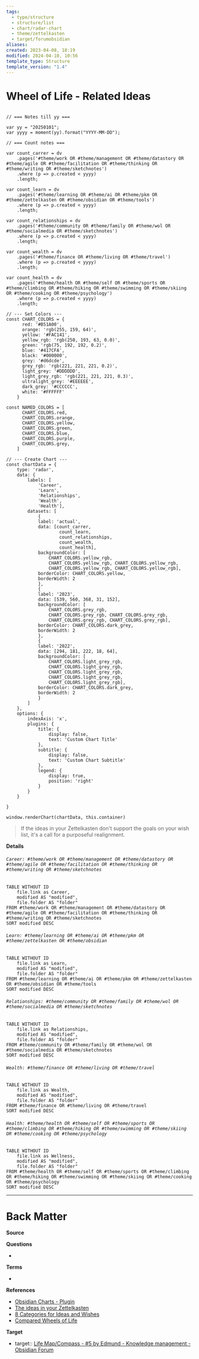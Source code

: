 ```yaml
---
tags:
  - type/structure
  - structure/list
  - chart/radar-chart
  - theme/zettelkasten
  - target/forumobsidian
aliases: 
created: 2023-04-08, 18:19
modified: 2024-04-10, 10:56
template_type: Structure
template_version: "1.4"
---
```


# Wheel of Life - Related Ideas

<!-- Main STRUCTURE of my content -->

```dataviewjs 

// === Notes till yy ===

var yy = "20250101";
var yyyy = moment(yy).format("YYYY-MM-DD");

// === Count notes ===

var count_carrer = dv
	.pages('#theme/work OR #theme/management OR #theme/datastory OR #theme/agile OR #theme/facilitation OR #theme/thinking OR #theme/writing OR #theme/sketchnotes')
	.where (p => p.created < yyyy)
	.length;
	
var count_learn = dv
	.pages('#theme/learning OR #theme/ai OR #theme/pkm OR #theme/zettelkasten OR #theme/obsidian OR #theme/tools')
	.where (p => p.created < yyyy)
	.length;
	
var count_relationships = dv
	.pages('#theme/community OR #theme/family OR #theme/wol OR #theme/socialmedia OR #theme/sketchnotes')
	.where (p => p.created < yyyy)
	.length;

var count_wealth = dv
	.pages('#theme/finance OR #theme/living OR #theme/travel')
	.where (p => p.created < yyyy)
	.length;
	
var count_health = dv
	.pages('#theme/health OR #theme/self OR #theme/sports OR #theme/climbing OR #theme/hiking OR #theme/swimming OR #theme/skiing OR #theme/cooking OR #theme/psychology')
	.where (p => p.created < yyyy)
	.length;
	
// --- Set Colors ---
const CHART_COLORS = {
	  red: '#B51A00',
	  orange: 'rgb(255, 159, 64)',
	  yellow: '#FAC141',
	  yellow_rgb: 'rgb(250, 193, 63, 0.0)',
	  green: 'rgb(75, 192, 192, 0.2)',
	  blue: '#417CFA',
	  black: '#000000',
	  grey: '#d6dcde',
	  grey_rgb: 'rgb(221, 221, 221, 0.2)',
	  light_grey: '#DDDDDD',
	  light_grey_rgb: 'rgb(221, 221, 221, 0.3)',
	  ultralight_grey: '#EEEEEE',
	  dark_grey: '#CCCCCC',
	  white: '#FFFFFF'
	}

const NAMED_COLORS = [
	  CHART_COLORS.red,
	  CHART_COLORS.orange,
	  CHART_COLORS.yellow,
	  CHART_COLORS.green,
	  CHART_COLORS.blue,
	  CHART_COLORS.purple,
	  CHART_COLORS.grey,
	]

// --- Create Chart ---
const chartData = { 
	type: 'radar', 
	data: { 
		labels: [
			'Career', 
			'Learn',
			'Relationships', 
			'Wealth',
			'Health'], 
		datasets: [
			{
			label: 'actual',
			data: [count_carrer, 
					count_learn, 
					count_relationships, 
					count_wealth,
					count_health],
			backgroundColor: [
				CHART_COLORS.yellow_rgb, 
				CHART_COLORS.yellow_rgb, CHART_COLORS.yellow_rgb,
				CHART_COLORS.yellow_rgb, CHART_COLORS.yellow_rgb], 
			borderColor: CHART_COLORS.yellow, 
			borderWidth: 2
			},
			{
			label: '2023',
			data: [539, 560, 368, 31, 152],
			backgroundColor: [
				CHART_COLORS.grey_rgb, 
				CHART_COLORS.grey_rgb, CHART_COLORS.grey_rgb,
				CHART_COLORS.grey_rgb, CHART_COLORS.grey_rgb], 
			borderColor: CHART_COLORS.dark_grey, 
			borderWidth: 2
			},
			{
			label: '2022',
			data: [294, 181, 222, 18, 64],
			backgroundColor: [
				CHART_COLORS.light_grey_rgb, 
				CHART_COLORS.light_grey_rgb, 
				CHART_COLORS.light_grey_rgb,
				CHART_COLORS.light_grey_rgb,
				CHART_COLORS.light_grey_rgb], 
			borderColor: CHART_COLORS.dark_grey, 
			borderWidth: 2
			}
		] 
	},
	options: {
		indexAxis: 'x',
        plugins: {
            title: {
                display: false,
                text: 'Custom Chart Title'
            },
            subtitle: {
                display: false,
                text: 'Custom Chart Subtitle'
            },
            legend: {
	            display: true,
                position: 'right'
            }
        }
    }

} 

window.renderChart(chartData, this.container)

```

> If the ideas in your Zettelkasten don't support the goals on your wish list, it's a call for a purposeful realignment.

**Details**
<!-- Dataview table. Use as example and modify. -->
###### `Career: #theme/work OR #theme/management OR #theme/datastory OR #theme/agile OR #theme/facilitation OR #theme/thinking OR #theme/writing OR #theme/sketchnotes`
```dataview
TABLE WITHOUT ID
	file.link as Career, 
	modified AS "modified", 
	file.folder AS "folder" 
FROM #theme/work OR #theme/management OR #theme/datastory OR #theme/agile OR #theme/facilitation OR #theme/thinking OR #theme/writing OR #theme/sketchnotes
SORT modified DESC
```



###### `Learn: #theme/learning OR #theme/ai OR #theme/pkm OR #theme/zettelkasten OR #theme/obsidian`
```dataview
TABLE WITHOUT ID
	file.link as Learn, 
	modified AS "modified", 
	file.folder AS "folder" 
FROM #theme/learning OR #theme/ai OR #theme/pkm OR #theme/zettelkasten OR #theme/obsidian OR #theme/tools
SORT modified DESC
```



###### `Relationships: #theme/community OR #theme/family OR #theme/wol OR #theme/socialmedia OR #theme/sketchnotes`
```dataview
TABLE WITHOUT ID
	file.link as Relationships, 
	modified AS "modified", 
	file.folder AS "folder" 
FROM #theme/community OR #theme/family OR #theme/wol OR #theme/socialmedia OR #theme/sketchnotes
SORT modified DESC
```





###### `Wealth: #theme/finance OR #theme/living OR #theme/travel`
```dataview
TABLE WITHOUT ID
	file.link as Wealth, 
	modified AS "modified", 
	file.folder AS "folder" 
FROM #theme/finance OR #theme/living OR #theme/travel
SORT modified DESC
```


###### `Health: #theme/health OR #theme/self OR #theme/sports OR #theme/climbing OR #theme/hiking OR #theme/swimming OR #theme/skiing OR #theme/cooking OR #theme/psychology`

```dataview
TABLE WITHOUT ID
	file.link as Wellness, 
	modified AS "modified", 
	file.folder AS "folder" 
FROM #theme/health OR #theme/self OR #theme/sports OR #theme/climbing OR #theme/hiking OR #theme/swimming OR #theme/skiing OR #theme/cooking OR #theme/psychology
SORT modified DESC
```

<!-- Options 
TABLE WITHOUT ID
	file.folder AS ...
	file.link AS ...
	file.name AS ...
	file.etags AS ...
	length(file.outlinks) AS …
	length(file.inlinks) AS …
	length(file.etags) AS …
	dateformat(file.cday, "yyyy-MM-dd") AS Date
	dateformat(file.cday, "yyyy-LLL-dd") AS Date
	dateformat(date(created, "yyyy-mm-dd, HH:MM"), "yyyy-mm-dd") AS "created" ⚡️bug in DataView 


FROM #target/forumzettelkasten  : when using tags
FROM "Books"                                : when using folders
FROM ""                                          : when using all folders
FROM #status/open OR #status/wip

SORT created DESC
SORT file.name ASC

WHERE read = 2023
WHERE status = "open"
WHERE contains(file.name,"LernOS Zettelkasten")
WHERE sketchnote != empty

LIMIT 3

---
More about: 
https://github.com/blacksmithgu/obsidian-dataview/blob/master/docs/docs/queries/query-types.md
https://github.com/blacksmithgu/obsidian-dataview/blob/master/docs/docs/queries/data-commands.md

Source: 
https://github.com/groepl/Obsidian-Templates
-->



---

# Back Matter
**Source**


**Questions**
<!-- What remains for you to consider? --> 
- 


**Terms**
<!-- Links to definition pages -->
- 


**References**
<!-- Links to pages not referenced in the content -->
- [Obsidian Charts - Plugin](Obsidian%20Charts%20-%20Plugin.md)
- [The ideas in your Zettelkasten](The%20ideas%20in%20your%20Zettelkasten.md)
- [8 Categories for Ideas and Wishes](8%20Categories%20for%20Ideas%20and%20Wishes.md)
- [Compared Wheels of Life](Compared%20Wheels%20of%20Life.md)

**Target**
- target:: [Life Map/Compass - #5 by Edmund - Knowledge management - Obsidian Forum](https://forum.obsidian.md/t/life-map-compass/69160/5?u=edmund)